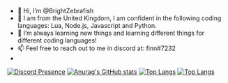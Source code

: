 - 👋 Hi, I’m @BrightZebrafish
- 👀 I am from the United Kingdom, I am confident in the following coding languages: Lua, Node.js, Javascript and Python. 
- 🌱 I’m always learning new things and learning different things for different coding languages!
- 📫 Feel free to reach out to me in discord at: finn#7232
- 
[![Discord Presence](https://lanyard-profile-readme.vercel.app/api/607256532974960687)](https://discord.com/users/607256532974960687)
[![Anurag's GitHub stats](https://github-readme-stats.vercel.app/api?username=BrightZebrafish)](https://github.com/anuraghazra/github-readme-stats)
[![Top Langs](https://github-readme-stats.vercel.app/api/top-langs/?username=BrightZebrafish)](https://github.com/anuraghazra/github-readme-stats)
[![Top Langs](https://github-readme-stats.vercel.app/api/top-langs/?username=BrightZebrafish&langs_count=5)](https://github.com/anuraghazra/github-readme-stats)
